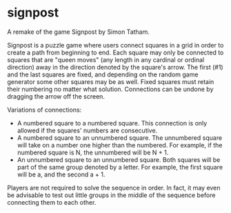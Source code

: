 # signpost
A remake of the game Signpost by Simon Tatham.

Signpost is a puzzle game where users connect squares in a grid in order to create a path from beginning to end. Each square may only be connected to squares that are "queen moves" (any length in any cardinal or ordinal direction) away in the direction denoted by the square's arrow. The first (#1) and the last squares are fixed, and depending on the random game generator some other squares may be as well. Fixed squares must retain their numbering no matter what solution. Connections can be undone by dragging the arrow off the screen.

Variations of connections:
- A numbered square to a numbered square. This connection is only allowed if the squares' numbers are consecutive.
- A numbered square to an unnumbered square. The unnumbered square will take on a number one higher than the numbered. For example, if the numbered square is N, the unnumbered will be N + 1.
- An unnumbered square to an unnumbered square. Both squares will be part of the same group denoted by a letter. For example, the first square will be a, and the second a + 1.

Players are not required to solve the sequence in order. In fact, it may even be advisable to test out little groups in the middle of the sequence before connecting them to each other.
